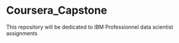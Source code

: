 # Coursera_Capstone
This repository will be dedicated to IBM Professionnel data scientist assignments
